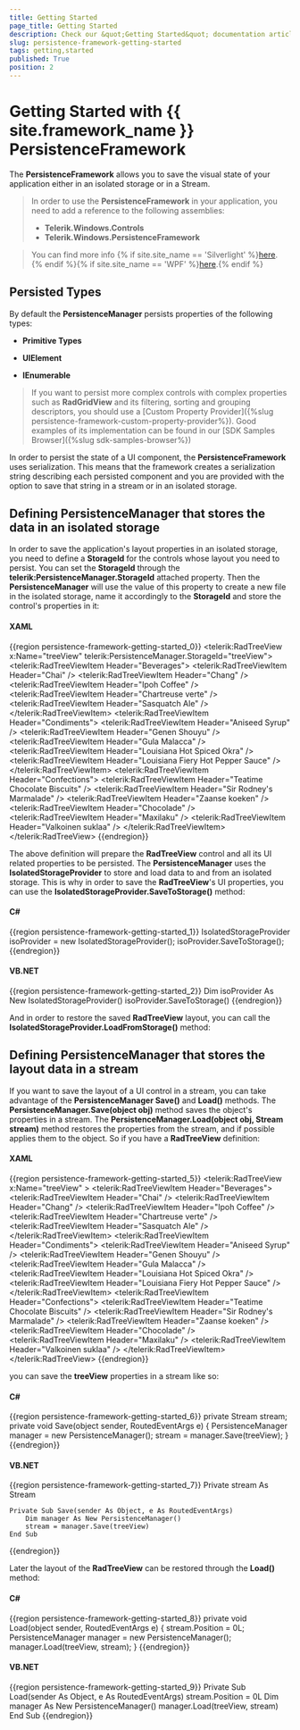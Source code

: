 ```yaml
---
title: Getting Started
page_title: Getting Started
description: Check our &quot;Getting Started&quot; documentation article for the RadPersistenceFramework {{ site.framework_name }} control.
slug: persistence-framework-getting-started
tags: getting,started
published: True
position: 2
---
```


# Getting Started with {{ site.framework_name }} PersistenceFramework

The __PersistenceFramework__ allows you to save the visual state of your application either in an isolated storage or in a Stream.  

>In order to use the __PersistenceFramework__ in your application, you need to add a reference to the following assemblies:
>	- __Telerik.Windows.Controls__
>	- __Telerik.Windows.PersistenceFramework__ 

>You can find more info {% if site.site_name == 'Silverlight' %}[here](http://www.telerik.com/help/silverlight/installation-installing-controls-dependencies.html). {% endif %}{% if site.site_name == 'WPF' %}[here](http://www.telerik.com/help/wpf/installation-installing-controls-dependencies-wpf.html).{% endif %}

## Persisted Types

By default the __PersistenceManager__ persists properties of the following types:		

* __Primitive Types__

* __UIElement__

* __IEnumerable<UIElement>__
 
>If you want to persist more complex controls with complex properties such as **RadGridView** and its filtering, sorting and grouping descriptors, you should use a [Custom Property Provider]({%slug persistence-framework-custom-property-provider%}). Good examples of its implementation can be found in our [SDK Samples Browser]({%slug sdk-samples-browser%})

In order to persist the state of a UI component, the __PersistenceFramework__ uses serialization. This means that the framework creates a serialization string describing each persisted component and you are provided with the option to save that string in a stream or in an  isolated storage.		

## Defining PersistenceManager that stores the data in an isolated storage

In order to save the application's layout properties in an isolated storage, you need to define a __StorageId__ for the controls whose layout you need to persist. You can set the __StorageId__ through the __telerik:PersistenceManager.StorageId__ attached property. Then the __PersistenceManager__ will use the value of this property to create a new file in the isolated storage, name it accordingly to the __StorageId__ and store the control's properties in it:		

#### __XAML__
{{region persistence-framework-getting-started_0}}
	<telerik:RadTreeView x:Name="treeView" telerik:PersistenceManager.StorageId="treeView">
	    <telerik:RadTreeViewItem Header="Beverages">
	        <telerik:RadTreeViewItem Header="Chai" />
	        <telerik:RadTreeViewItem Header="Chang" />
	        <telerik:RadTreeViewItem Header="Ipoh Coffee" />
	        <telerik:RadTreeViewItem Header="Chartreuse verte" />
	        <telerik:RadTreeViewItem Header="Sasquatch Ale" />
	    </telerik:RadTreeViewItem>
	    <telerik:RadTreeViewItem Header="Condiments">
	        <telerik:RadTreeViewItem Header="Aniseed Syrup" />
	        <telerik:RadTreeViewItem Header="Genen Shouyu" />
	        <telerik:RadTreeViewItem Header="Gula Malacca" />
	        <telerik:RadTreeViewItem Header="Louisiana Hot Spiced Okra" />
	        <telerik:RadTreeViewItem Header="Louisiana Fiery Hot Pepper Sauce" />
	    </telerik:RadTreeViewItem>
	    <telerik:RadTreeViewItem Header="Confections">
	        <telerik:RadTreeViewItem Header="Teatime Chocolate Biscuits" />
	        <telerik:RadTreeViewItem Header="Sir Rodney's Marmalade" />
	        <telerik:RadTreeViewItem Header="Zaanse koeken" />
	        <telerik:RadTreeViewItem Header="Chocolade" />
	        <telerik:RadTreeViewItem Header="Maxilaku" />
	        <telerik:RadTreeViewItem Header="Valkoinen suklaa" />
	    </telerik:RadTreeViewItem>
	</telerik:RadTreeView>
{{endregion}}

The above definition will prepare the __RadTreeView__ control and all its UI related properties to be persisted. The __PersistenceManager__ uses the __IsolatedStorageProvider__ to store and load data to and from an isolated storage. This is why in order to save the __RadTreeView__'s UI properties, you can use the __IsolatedStorageProvider.SaveToStorage()__ method:

#### __C#__
{{region persistence-framework-getting-started_1}}
	IsolatedStorageProvider isoProvider = new IsolatedStorageProvider();
	isoProvider.SaveToStorage();
{{endregion}}

#### __VB.NET__
{{region persistence-framework-getting-started_2}}
	Dim isoProvider As New IsolatedStorageProvider()
	isoProvider.SaveToStorage()
{{endregion}}

And in order to restore the saved __RadTreeView__ layout, you can call the __IsolatedStorageProvider.LoadFromStorage()__ method:		

## Defining PersistenceManager that stores the layout data in a stream

If you want to save the layout of a UI control in a stream, you can take advantage of the __PersistenceManager Save()__ and __Load()__ methods. The __PersistenceManager.Save(object obj)__ method saves the object's properties in a stream. The __PersistenceManager.Load(object obj, Stream stream)__ method restores the properties from the stream, and if possible applies them to the object. So if you have a __RadTreeView__ definition:		

#### __XAML__
{{region persistence-framework-getting-started_5}}
	<telerik:RadTreeView x:Name="treeView" >
	    <telerik:RadTreeViewItem Header="Beverages">
	        <telerik:RadTreeViewItem Header="Chai" />
	        <telerik:RadTreeViewItem Header="Chang" />
	        <telerik:RadTreeViewItem Header="Ipoh Coffee" />
	        <telerik:RadTreeViewItem Header="Chartreuse verte" />
	        <telerik:RadTreeViewItem Header="Sasquatch Ale" />
	    </telerik:RadTreeViewItem>
	    <telerik:RadTreeViewItem Header="Condiments">
	        <telerik:RadTreeViewItem Header="Aniseed Syrup" />
	        <telerik:RadTreeViewItem Header="Genen Shouyu" />
	        <telerik:RadTreeViewItem Header="Gula Malacca" />
	        <telerik:RadTreeViewItem Header="Louisiana Hot Spiced Okra" />
	        <telerik:RadTreeViewItem Header="Louisiana Fiery Hot Pepper Sauce" />
	    </telerik:RadTreeViewItem>
	    <telerik:RadTreeViewItem Header="Confections">
	        <telerik:RadTreeViewItem Header="Teatime Chocolate Biscuits" />
	        <telerik:RadTreeViewItem Header="Sir Rodney's Marmalade" />
	        <telerik:RadTreeViewItem Header="Zaanse koeken" />
	        <telerik:RadTreeViewItem Header="Chocolade" />
	        <telerik:RadTreeViewItem Header="Maxilaku" />
	        <telerik:RadTreeViewItem Header="Valkoinen suklaa" />
	    </telerik:RadTreeViewItem>
	</telerik:RadTreeView>
{{endregion}}

you can save the __treeView__ properties in a stream like so:		

#### __C#__
{{region persistence-framework-getting-started_6}}
	private Stream stream;
	private void Save(object sender, RoutedEventArgs e)
	{
	 PersistenceManager manager = new PersistenceManager();
	 stream = manager.Save(treeView); 
	}
{{endregion}}

#### __VB.NET__
{{region persistence-framework-getting-started_7}}
	Private stream As Stream
	
	Private Sub Save(sender As Object, e As RoutedEventArgs)
		Dim manager As New PersistenceManager()
		stream = manager.Save(treeView)
	End Sub
{{endregion}}

Later the layout of the __RadTreeView__ can be restored through the __Load()__ method:		

#### __C#__
{{region persistence-framework-getting-started_8}}
	private void Load(object sender, RoutedEventArgs e)
	{
	 stream.Position = 0L;
	 PersistenceManager manager = new PersistenceManager();
	 manager.Load(treeView, stream);
	}
{{endregion}}

#### __VB.NET__
{{region persistence-framework-getting-started_9}}
	Private Sub Load(sender As Object, e As RoutedEventArgs)
		stream.Position = 0L
		Dim manager As New PersistenceManager()
		manager.Load(treeView, stream)
	End Sub
{{endregion}}

